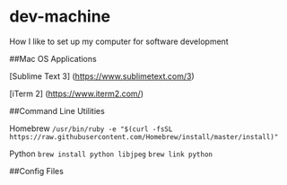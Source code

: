 # dev-machine
How I like to set up my computer for software development

##Mac OS Applications

[Sublime Text 3] (https://www.sublimetext.com/3)

[iTerm 2] (https://www.iterm2.com/)

##Command Line Utilities

Homebrew `/usr/bin/ruby -e "$(curl -fsSL https://raw.githubusercontent.com/Homebrew/install/master/install)"`

Python `brew install python libjpeg`
`brew link python`

##Config Files
